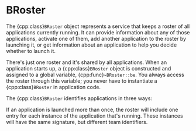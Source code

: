 # BRoster

The {cpp:class}`BRoster` object represents a service that keeps a roster
of all applications currently running. It can provide information about any
of those applications, activate one of them, add another application to the
roster by launching it, or get information about an application to help you
decide whether to launch it.

There's just one roster and it's shared by all applications. When an
application starts up, a {cpp:class}`BRoster` object is constructed and
assigned to a global variable, {cpp:func}`~BRoster::be`. You always access
the roster through this variable; you never have to instantiate a
{cpp:class}`BRoster` in application code.

The {cpp:class}`BRoster` identifies applications in three ways:



If an application is launched more than once, the roster will include one
entry for each instance of the application that's running. These instances
will have the same signature, but different team identifiers.
